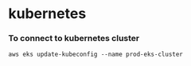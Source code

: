 # kubernetes

### To connect to kubernetes cluster

```
aws eks update-kubeconfig --name prod-eks-cluster
```